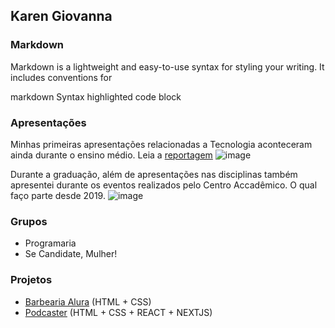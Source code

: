 ## Karen Giovanna

### Markdown

Markdown is a lightweight and easy-to-use syntax for styling your writing. It includes conventions for

markdown
Syntax highlighted code block

### Apresentações

Minhas primeiras apresentações relacionadas a Tecnologia aconteceram ainda durante o ensino médio. Leia a [reportagem](https://boavista.ifrr.edu.br/noticias/v-forint-doutores-da-informatica-integram-programacao-do-evento)
![image](https://user-images.githubusercontent.com/49700354/122494380-3fb93800-cfb7-11eb-855d-593f53809910.png)



Durante a graduação, além de apresentações nas disciplinas também apresentei durante os eventos realizados pelo Centro Accadêmico. O qual faço parte desde 2019.
![image](https://media-exp1.licdn.com/dms/image/C5622AQEDLl51QexcZw/feedshare-shrink_800/0/1613058033675?e=1626912000&v=beta&t=5WCFUX8dGQAKDghFhQuh0UttLa-JpnQUWnvVPyxLvYI)

### Grupos
* Programaria
* Se Candidate, Mulher!


### Projetos

- [Barbearia Alura](https://karengiovanna.github.io/Barbearia-Alura/) (HTML + CSS)
- [Podcaster](https://github.com/karengiovanna/Podcaster) (HTML + CSS + REACT + NEXTJS)
